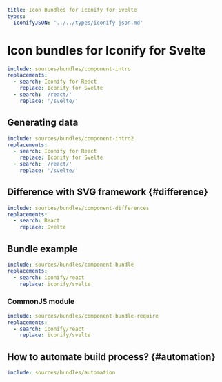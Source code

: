 ```yaml
title: Icon Bundles for Iconify for Svelte
types:
  IconifyJSON: '../../types/iconify-json.md'
```

# Icon bundles for Iconify for Svelte

```yaml
include: sources/bundles/component-intro
replacements:
  - search: Iconify for React
    replace: Iconify for Svelte
  - search: '/react/'
    replace: '/svelte/'
```

## Generating data

```yaml
include: sources/bundles/component-intro2
replacements:
  - search: Iconify for React
    replace: Iconify for Svelte
  - search: '/react/'
    replace: '/svelte/'
```

## Difference with SVG framework {#difference}

```yaml
include: sources/bundles/component-differences
replacements:
  - search: React
    replace: Svelte
```

## Bundle example

```yaml
include: sources/bundles/component-bundle
replacements:
  - search: iconify/react
    replace: iconify/svelte
```

### CommonJS module

```yaml
include: sources/bundles/component-bundle-require
replacements:
  - search: iconify/react
    replace: iconify/svelte
```

## How to automate build process? {#automation}

```yaml
include: sources/bundles/automation
```
